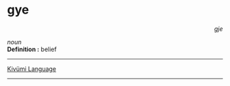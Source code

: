 
# gye

<div align="right"><i>gje</i></div>

*noun*  
**Definition :** belief  

---

[Kivümi Language](../README.md)

---
